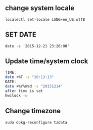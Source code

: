 ## change system locale
```
localectl set-locale LANG=en_US.utf8
```

## SET DATE
```
date -s '2015-12-21 23:26:00'
```
## Update time/system clock
```bash
TIME:
date +%T -s "10:13:13"
DATE:
date +%Y%m%d -s "20151214"
after time is set
hwclock -w
```
## Change timezone
```
sudo dpkg-reconfigure tzdata
```